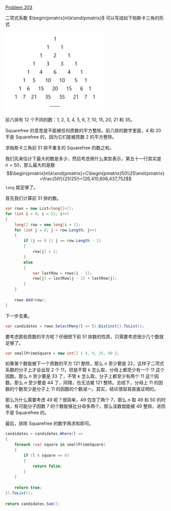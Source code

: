 [Problem 203](https://projecteuler.net/problem=203)

二项式系数 $\begin{pmatrix}n\\k\end{pmatrix}$ 可以写成如下帕斯卡三角的形式

![](203.png)

前八排有 12 个不同的数：1, 2, 3, 4, 5, 6, 7, 10, 15, 20, 21 和 35。

Squarefree 的意思是不能被任何质数的平方整除。前八排的数字里面，4 和 20 不是 Squarefree 的，因为它们能被质数 2 的平方整除。

求帕斯卡三角前 51 排不重复的 Squarefree 的数之和。

我们先来估计下最大的数是多少，然后考虑用什么类型表示，第五十一行其实是 $n=50$，那么最大的是数
$$\begin{pmatrix}n\\k\end{pmatrix}=C\begin{pmatrix}50\\25\end{pmatrix}=\frac{50!}{25!25!}=126,410,606,437,752$$
`long` 就足够了。

首先我们计算前 51 排的数。
``` csharp
var rows = new List<long[]>();
for (int i = 0; i < 51; i++)
{
    long[] row = new long[i + 1];
    for (int j = 0; j < row.Length; j++)
    {
        if (j == 0 || j == row.Length - 1)
        {
            row[j] = 1;
        }
        else
        {
            var lastRow = rows[i - 1];
            row[j] = lastRow[j - 1] + lastRow[j];
        }
    }

    rows.Add(row);
}
```
下一步去重。
``` csharp
var candidates = rows.SelectMany(l => l).Distinct().ToList();
```
要考虑那些质数的平方呢？仔细想下前 51 排数的性质，只需要考虑很少几个数就足够了。
``` csharp
var smallPrimeSquare = new int[] { 4, 9, 25, 49 };
```
如果某个数能被下一个质数的平方 121 整除，那么 $n$ 至少要是 22，这样子二项式系数的分子上才会出现 2 个 11，但是不管 $k$ 怎么取，分母上都至少有一个 11 这个因数。那么 $n$ 至少要是 33 了，不管 $k$ 怎么取，分子上都至少有两个 11 这个因数。那么 $n$ 至少要是 44 了，同理，也无法被 121 整除。总结下，分母上 11 的因数的个数至少是分子上 11 的因数的个数减一。其实，结论很容易直接证明的。

那么为什么需要考虑 49 呢？很简单，49 包含了两个 7，那么 $n$ 取 49 和 50 的时候，有可能分子因数 7 的个数能够比分母多两个。那么该数就能被 49 整除，进而不是 Squarefree 的。

最后，排除 Squarefree 的数字再求和即可。
``` csharp
candidates = candidates.Where(l =>
{
    foreach (var square in smallPrimeSquare)
    {
        if (l % square == 0)
        {
            return false;
        }
    }

    return true;
}).ToList();

return candidates.Sum();
```
